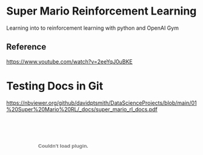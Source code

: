 # Super Mario Reinforcement Learning
Learning into to reinforcement learning with python and OpenAI Gym 


## Reference 
https://www.youtube.com/watch?v=2eeYqJ0uBKE


# Testing Docs in Git

<object data="./_docs/super_mario_rl_docs.pdf" type="application/pdf" width=100%></object>

https://nbviewer.org/github/davidptsmith/DataScienceProjects/blob/main/01%20Super%20Mario%20RL/_docs/super_mario_rl_docs.pdf


<html>
<embed id="plugin" type="application/x-google-chrome-pdf" original-url="https://nbviewer.org/github/davidptsmith/DataScienceProjects/blob/main/01%20Super%20Mario%20RL/_docs/super_mario_rl_docs.pdf" src="chrome-extension://mhjfbmdgcfjbbpaeojofohoefgiehjai/7502e069-f724-4c18-b1d8-d2a0142456be" background-color="4283586137" javascript="allow" full-frame="" pdf-viewer-update-enabled="">
</html>
